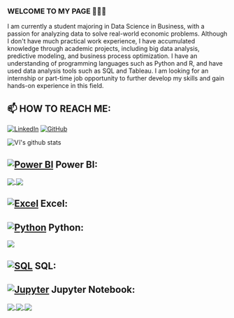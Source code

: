 ### WELCOME TO MY PAGE 👋👋👋

I am currently a student majoring in Data Science in Business, with a passion for analyzing data to solve real-world economic problems. Although I don't have much practical work experience, I have accumulated knowledge through academic projects, including big data analysis, predictive modeling, and business process optimization. I have an understanding of programming languages ​​such as Python and R, and have used data analysis tools such as SQL and Tableau. I am looking for an internship or part-time job opportunity to further develop my skills and gain hands-on experience in this field.

## 📫 HOW TO REACH ME: 
[![LinkedIn](https://img.shields.io/badge/LinkedIn-%230077B5.svg?style=flat&logo=linkedin&logoColor=white)](https://www.linkedin.com/in/vi-trieu-tuan-431b07321/)
[![GitHub](https://img.shields.io/badge/GitHub-%2312100E.svg?style=flat&logo=github&logoColor=white)](https://github.com/TrieuTuanVi)


![Vĩ's github stats](https://github-readme-stats-git-masterrstaa-rickstaa.vercel.app/api?username=TrieuTuanVi&show_icons=true&theme=tokyonight&hide=contribs,prs,issues)


## [![Power BI](https://img.shields.io/badge/Power%20BI-F2C811?style=flat&logo=powerbi&logoColor=black)](https://powerbi.microsoft.com/) Power BI:
<a href="https://github.com/TrieuTuanVi/Churn_Analysis/">
  <!-- Change the `github-readme-stats.anuraghazra1.vercel.app` to `github-readme-stats.vercel.app`  -->
  <img align="center" src="https://github-readme-stats.anuraghazra1.vercel.app/api/pin/?username=TrieuTuanVi&repo=Churn_Analysis&theme=radical" />
</a>  
<a href="https://github.com/TrieuTuanVi/RFM-CUSTOMER-SEGMENTATION/">
  <!-- Change the `github-readme-stats.anuraghazra1.vercel.app` to `github-readme-stats.vercel.app`  -->
  <img align="center" src="https://github-readme-stats.anuraghazra1.vercel.app/api/pin/?username=TrieuTuanVi&repo=RFM-CUSTOMER-SEGMENTATION&theme=radical" />
</a> 

## [![Excel](https://img.shields.io/badge/Excel-217346?style=flat&logo=microsoft-excel&logoColor=white)](https://www.microsoft.com/en-us/microsoft-365/excel) Excel:

 
## [![Python](https://img.shields.io/badge/Python-3776AB?style=flat&logo=python&logoColor=white)](https://www.python.org/) Python:
<a href="https://github.com/TrieuTuanVi/KNN-ALGORITHM/">
  <!-- Change the `github-readme-stats.anuraghazra1.vercel.app` to `github-readme-stats.vercel.app`  -->
  <img align="center" src="https://github-readme-stats.anuraghazra1.vercel.app/api/pin/?username=TrieuTuanVi&repo=KNN-ALGORITHM&theme=radical" />
</a> 

## [![SQL](https://img.shields.io/badge/SQL-003B57?style=flat&logo=mysql&logoColor=white)](https://www.mysql.com/) SQL:

## [![Jupyter](https://img.shields.io/badge/Jupyter-F37626?style=flat&logo=jupyter&logoColor=white)](https://jupyter.org/) Jupyter Notebook: 
<a href="https://github.com/TrieuTuanVi/Investment-Opportunity-Analysis-EDA/">
  <!-- Change the `github-readme-stats.anuraghazra1.vercel.app` to `github-readme-stats.vercel.app`  -->
  <img align="center" src="https://github-readme-stats.anuraghazra1.vercel.app/api/pin/?username=TrieuTuanVi&repo=Investment-Opportunity-Analysis-EDA&theme=radical" />
</a> 
<a href="https://github.com/TrieuTuanVi/Du-doan-gia-co-phieu-theo-khoi-luong/">
  <!-- Change the `github-readme-stats.anuraghazra1.vercel.app` to `github-readme-stats.vercel.app`  -->
  <img align="center" src="https://github-readme-stats.anuraghazra1.vercel.app/api/pin/?username=TrieuTuanVi&repo=Du-doan-gia-co-phieu-theo-khoi-luong&theme=radical" />
</a> 
<a href="https://github.com/TrieuTuanVi/Stock-Price-Predict/">
  <!-- Change the `github-readme-stats.anuraghazra1.vercel.app` to `github-readme-stats.vercel.app`  -->
  <img align="center" src="https://github-readme-stats.anuraghazra1.vercel.app/api/pin/?username=TrieuTuanVi&repo=Stock-Price-Predict&theme=radical" />
</a>




